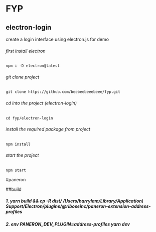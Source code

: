 # FYP

## electron-login
create a login interface using electron.js for demo
###### first install electron
```
npm i -D electron@latest
```
###### git clone project
```
git clone https://github.com/beebeebeeebeee/fyp.git
```
###### cd into the project (electron-login)
```
cd fyp/electron-login
```
###### install the required package from project
```
npm install
```
###### start the project
```
npm start
```
#paneron

##build

##### 1. yarn build && cp -R dist/ /Users/harrylam/Library/Application\ Support/Electron/plugins/@riboseinc/paneron-extension-address-profiles
##### 2. env PANERON_DEV_PLUGIN=address-profiles yarn dev
